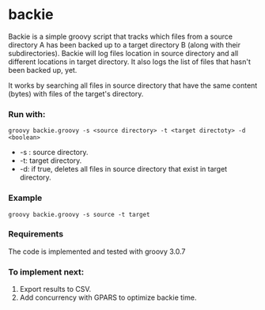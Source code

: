 
# backie
 Backie is a simple groovy script that tracks which files from a source directory A has been backed up to a target directory B (along with their subdirectories). Backie will log files location in source directory and all different locations in target directory. It also logs the list of files that hasn't been backed up, yet. 

It works by searching all files in source directory that have the same content (bytes) with files of the target's directory.
 
 ### Run with:

    groovy backie.groovy -s <source directory> -t <target directoty> -d <boolean>
    
- -s : source directory. 
- -t: target directory.
- -d: if true, deletes all files in source directory that exist in target directory.

### Example

    groovy backie.groovy -s source -t target

### Requirements
The code is implemented and tested with groovy 3.0.7

### To implement next:
1. Export results to CSV.
2. Add concurrency with GPARS to optimize backie time.
